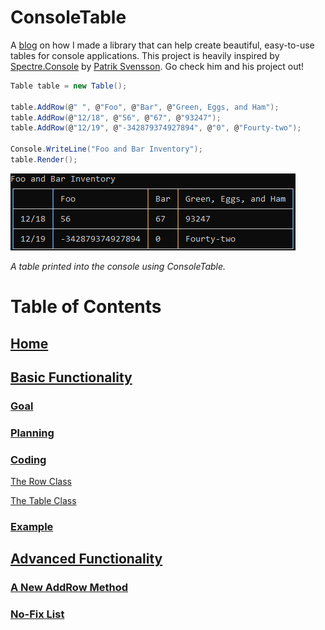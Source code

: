 # ConsoleTable
A [blog](https://github.com/SoupyzInc/ConsoleTable/wiki) on how I made a library that can help create beautiful, easy-to-use tables for console applications. This project is heavily inspired by [Spectre.Console](https://github.com/spectresystems/spectre.console) by [Patrik Svensson](https://github.com/patriksvensson). Go check him and his project out!

```cs
Table table = new Table();

table.AddRow(@" ", @"Foo", @"Bar", @"Green, Eggs, and Ham");
table.AddRow(@"12/18", @"56", @"67", @"93247");
table.AddRow(@"12/19", @"-342879374927894", @"0", @"Fourty-two");

Console.WriteLine("Foo and Bar Inventory");
table.Render();
```

![](https://github.com/SoupyzInc/ConsoleTable/blob/main/Wiki/Images/Foo%20and%20Bar%20Inventory.png)

*A table printed into the console using ConsoleTable.*

# Table of Contents
## [Home](https://github.com/SoupyzInc/ConsoleTable/wiki/Home)
## [Basic Functionality](https://github.com/SoupyzInc/ConsoleTable/wiki/Basic-Functionality)
### [Goal](https://github.com/SoupyzInc/ConsoleTable/wiki/Basic-Functionality#goal)
### [Planning](https://github.com/SoupyzInc/ConsoleTable/wiki/Basic-Functionality#planning)
### [Coding](https://github.com/SoupyzInc/ConsoleTable/wiki/Basic-Functionality#coding)
[The Row Class](https://github.com/SoupyzInc/ConsoleTable/wiki/Basic-Functionality#the-row-class)

[The Table Class](https://github.com/SoupyzInc/ConsoleTable/wiki/Basic-Functionality#the-table-class)

### [Example](https://github.com/SoupyzInc/ConsoleTable/wiki/Basic-Functionality#example)
## [Advanced Functionality](https://github.com/SoupyzInc/ConsoleTable/wiki/Advanced-Functionality)
### [A New AddRow Method](https://github.com/SoupyzInc/ConsoleTable/wiki/Advanced-Functionality#a-new-addrow-method)
### [No-Fix List](https://github.com/SoupyzInc/ConsoleTable/wiki/Advanced-Functionality#no-fix-issues)
